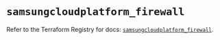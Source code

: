 # `samsungcloudplatform_firewall`

Refer to the Terraform Registry for docs: [`samsungcloudplatform_firewall`](https://registry.terraform.io/providers/samsungsdscloud/samsungcloudplatform/3.13.0/docs/resources/firewall).
